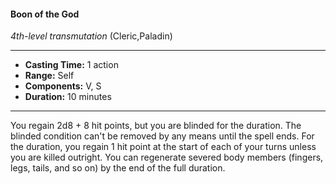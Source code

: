 #### Boon of the God
*4th-level transmutation* (Cleric,Paladin)
___
- **Casting Time:** 1 action
- **Range:** Self
- **Components:** V, S
- **Duration:** 10 minutes
---
You regain 2d8 + 8 hit points, but you are blinded for the duration. The blinded condition can't be removed by any means until the spell ends. For the duration, you regain 1 hit point at the start of each of your turns unless you are killed outright. You can regenerate severed body members (fingers, legs, tails, and so on) by the end of the full duration.
